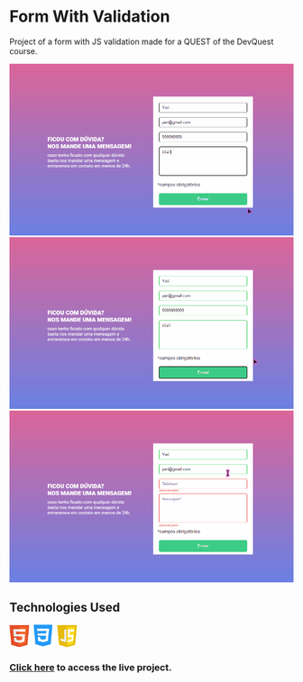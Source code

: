 # Form With Validation
Project of a form with JS validation made for a QUEST of the DevQuest course.

<img src="./src/images/Form-OK.gif" alt="form with JS validation OK">

<img src="./src/images/Form-Error.gif" alt="form with JS validation Error">

<img src="./src/images/Form-Email-Invalid.gif" alt="form with JS validation email invalid">

## Technologies Used
<img src="./src/images/logo-html.png" width="35px" alt="Hundle Landing Page Project GIF"> 
<img src="./src/images/logo-css.png" width="41px" alt="Hundle Landing Page Project GIF">  <img src="./src/images/logo-js.png" width="36px" alt="Hundle Landing Page Project GIF">

### <a href="https://yuriown.github.io/Form-With-Validation-DevQuest/">Click here<a> to access the live project.
